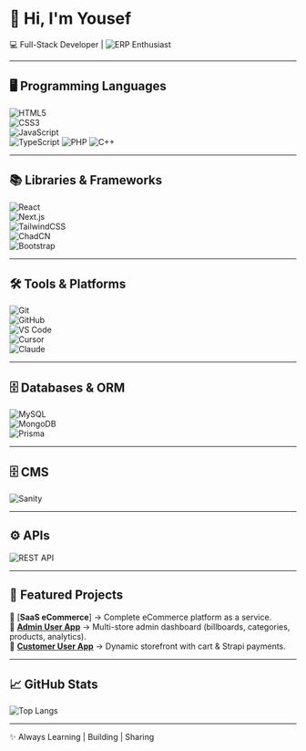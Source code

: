 # 👋 Hi, I'm Yousef  

💻 Full-Stack Developer | ![ERP](https://img.shields.io/badge/ERP-4D4D4D?style=flat&logo=erpnext&logoColor=white) Enthusiast  

---

## 🖥️ Programming Languages  
![HTML5](https://img.shields.io/badge/HTML5-E34F26?style=flat&logo=html5&logoColor=white)  
![CSS3](https://img.shields.io/badge/CSS3-1572B6?style=flat&logo=css3&logoColor=white)  
![JavaScript](https://img.shields.io/badge/JavaScript-F7DF1E?style=flat&logo=javascript&logoColor=black)  
![TypeScript](https://img.shields.io/badge/TypeScript-3178C6?style=flat&logo=typescript&logoColor=white)
![PHP](https://img.shields.io/badge/PHP-777BB4?style=flat&logo=php&logoColor=white)
![C++](https://img.shields.io/badge/C++-00599C?style=flat&logo=c%2B%2B&logoColor=white)

---

## 📚 Libraries & Frameworks  
![React](https://img.shields.io/badge/React-20232A?style=flat&logo=react&logoColor=61DAFB)  
![Next.js](https://img.shields.io/badge/Next.js-000000?style=flat&logo=next.js&logoColor=white)  
![TailwindCSS](https://img.shields.io/badge/TailwindCSS-06B6D4?style=flat&logo=tailwindcss&logoColor=white)  
![ChadCN](https://img.shields.io/badge/ChadCN-CSS-007ACC?style=flat&logo=css3&logoColor=white)  
![Bootstrap](https://img.shields.io/badge/Bootstrap-563D7C?style=flat&logo=bootstrap&logoColor=white)  

---

## 🛠️ Tools & Platforms  
![Git](https://img.shields.io/badge/Git-F05032?style=flat&logo=git&logoColor=white)  
![GitHub](https://img.shields.io/badge/GitHub-181717?style=flat&logo=github&logoColor=white)  
![VS Code](https://img.shields.io/badge/VS%20Code-007ACC?style=flat&logo=visual-studio-code&logoColor=white)  
![Cursor](https://img.shields.io/badge/Cursor-000000?style=flat&logo=cursor&logoColor=white)  
![Claude](https://img.shields.io/badge/Claude-AI-101010?style=flat&logo=anthropic&logoColor=white)

---

## 🗄️ Databases & ORM  
![MySQL](https://img.shields.io/badge/MySQL-4479A1?style=flat&logo=mysql&logoColor=white)  
![MongoDB](https://img.shields.io/badge/MongoDB-47A248?style=flat&logo=mongodb&logoColor=white)  
![Prisma](https://img.shields.io/badge/Prisma-0C344B?style=flat&logo=prisma&logoColor=white)  

---

## 🗄️ CMS 
![Sanity](https://img.shields.io/badge/Sanity-F03E2F?style=flat&logo=sanity&logoColor=white) 

---
## ⚙️ APIs  
![REST API](https://img.shields.io/badge/REST%20API-02569B?style=flat&logo=rest&logoColor=white)  

---

## 📌 Featured Projects  

🔹 [**SaaS eCommerce**] → Complete eCommerce platform as a service.  
🔹 [**Admin User App**](https://github.com/jox782/full-stack-ecommerce-cms-admin) → Multi-store admin dashboard (billboards, categories, products, analytics).  
🔹 [**Customer User App**](https://github.com/jox782/full-stack-ecommerce-cms-client) → Dynamic storefront with cart & Strapi payments.  

---

## 📈 GitHub Stats  

![Top Langs](https://github-readme-stats.vercel.app/api/top-langs/?username=jox782&layout=compact&theme=tokyonight)  

---

✨ Always Learning | Building | Sharing
